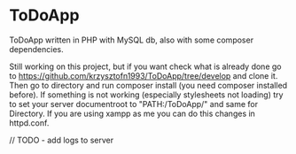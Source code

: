 # ToDoApp
ToDoApp written in PHP with MySQL db, also with some composer dependencies.

Still working on this project, but if you want check what is already done go to https://github.com/krzysztofn1993/ToDoApp/tree/develop
and clone it. Then go to directory and run composer install (you need composer installed before). If something is not working (especially
stylesheets not loading) try to set your server documentroot to "PATH:/ToDoApp/" and same for Directory.
If you are using xampp as me you can do this changes in httpd.conf.

// TODO
    - add logs to server